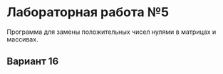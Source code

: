# Лабораторная работа №5

Программа для замены положительных чисел нулями в матрицах и массивах.

## Вариант 16
